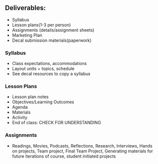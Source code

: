 ## Deliverables:

- Syllabus
- Lesson plans(1-3 per person)
- Assignments (details/assignment sheets)
- Marketing Plan
- Decal submission materials(paperwork)

### Syllabus

- Class expectations, accommodations
- Layout units + topics, schedule
- See decal resources to copy a syllabus

### Lesson Plans

- Lesson plan notes
- Objectives/Learning Outcomes
- Agenda
- Materials
- Activity
- End of class: CHECK FOR UNDERSTANDING

### Assignments

- Readings, Movies, Podcasts, Reflections, Research, Interviews, Hands on projects, Team project, Final Team Project, Generating materials for future iterations of course, student initiated projects
